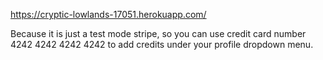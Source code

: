 https://cryptic-lowlands-17051.herokuapp.com/

Because it is just a test mode stripe, so you can use credit card number 4242
4242 4242 4242 to add credits under your profile dropdown menu.
